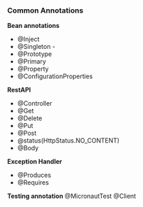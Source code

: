 ### Common Annotations

**Bean annotations** 
- @Inject    
- @Singleton -
- @Prototype
- @Primary  
- @Property 
- @ConfigurationProperties 

**RestAPI**
- @Controller  
- @Get 
- @Delete
- @Put
- @Post
- @status(HttpStatus.NO_CONTENT)
- @Body

**Exception Handler**
- @Produces
- @Requires

**Testing annotation**
@MicronautTest
@Client
